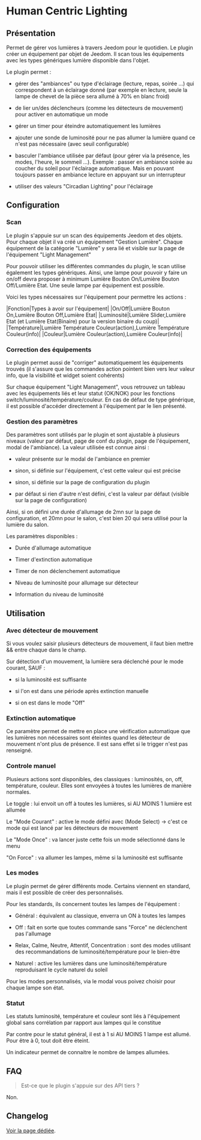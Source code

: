 # Human Centric Lighting

## Présentation

Permet de gérer vos lumières à travers Jeedom pour le quotidien. Le plugin créer un équipement par objet de Jeedom. Il scan tous les équipements avec les types génériques lumière disponible dans l'objet.

Le plugin permet :

- gérer des "ambiances" ou type d'éclairage (lecture, repas, soirée ...) qui correspondent à un éclairage donné (par exemple en lecture, seule la lampe de chevet de la pièce sera allumé à 70% en blanc froid)

- de lier un/des déclencheurs (comme les détecteurs de mouvement) pour activer en automatique un mode

- gérer un timer pour éteindre automatiquement les lumières

- ajouter une sonde de luminosité pour ne pas allumer la lumière quand ce n'est pas nécessaire (avec seuil configurable)

- basculer l'ambiance utilisée par défaut (pour gérer via la présence, les modes, l'heure, le sommeil ...). Exemple : passer en ambiance soirée au coucher du soleil pour l'éclairage automatique. Mais en pouvant toujours passer en ambiance lecture en appuyant sur un interrupteur

- utiliser des valeurs "Circadian Lighting" pour l'éclairage

## Configuration

### Scan

Le plugin s'appuie sur un scan des équipements Jeedom et des objets.
Pour chaque objet il va créé un équipement "Gestion Lumière". Chaque équipement de la catégorie "Lumière" y sera lié et visible sur la page de l'équipement "Light Management"

Pour pouvoir utiliser les différentes commandes du plugin, le scan utilise également les types génériques. Ainsi, une lampe pour pouvoir y faire un on/off devra proposer à minimum Lumière Bouton On/Lumière Bouton Off/Lumière Etat. Une seule lampe par équipement est possible.

Voici les types nécessaires sur l'équipement pour permettre les actions :

|Fonction|Types à avoir sur l'équipement|
|On/Off|Lumière Bouton On,Lumière Bouton Off,Lumière Etat|
|Luminosité|Lumière Slider,Lumière Etat (et Lumière Etat(Binaire) pour la version binaire du coup)|
|Température|Lumière Température Couleur(action),Lumière Température Couleur(info)|
|Couleur|Lumière Couleur(action),Lumière Couleur(info)|

### Correction des équipements

Le plugin permet aussi de "corriger" automatiquement les équipements trouvés (il s'assure que les commandes action pointent bien vers leur valeur info, que la visibilité et widget soient cohérents)

Sur chaque équipement "Light Management", vous retrouvez un tableau avec les équipements liés et leur statut (OK/NOK) pour les fonctions switch/luminosité/température/couleur. En cas de défaut de type générique, il est possible d'accéder directement à l'équipement par le lien présenté.

### Gestion des paramètres

Des paramètres sont utilisés par le plugin et sont ajustable à plusieurs niveaux (valeur par défaut, page de conf du plugin, page de l'équipement, modal de l'ambiance). La valeur utilisée est connue ainsi :

- valeur présente sur le modal de l'ambiance en premier

- sinon, si définie sur l'équipement, c'est cette valeur qui est précise

- sinon, si définie sur la page de configuration du plugin

- par défaut si rien d'autre n'est défini, c'est la valeur par défaut (visible sur la page de configuration)

Ainsi, si on défini une durée d'allumage de 2mn sur la page de configuration, et 20mn pour le salon, c'est bien 20 qui sera utilisé pour la lumière du salon.

Les paramètres disponibles :

- Durée d'allumage automatique

- Timer d'extinction automatique

- Timer de non déclenchement automatique

- Niveau de luminosité pour allumage sur détecteur

- Information du niveau de luminosité

## Utilisation

### Avec détecteur de mouvement

Si vous voulez saisir plusieurs détecteurs de mouvement, il faut bien mettre && entre chaque dans le champ.

Sur détection d'un mouvement, la lumière sera déclenché pour le mode courant, SAUF :

  - si la luminosité est suffisante
  
  - si l'on est dans une période après extinction manuelle
  
  - si on est dans le mode "Off"
  
### Extinction automatique

Ce paramètre permet de mettre en place une vérification automatique que les lumières non nécessaires sont éteintes quand les détecteur de mouvement n'ont plus de présence. Il est sans effet si le trigger n'est pas renseigné.

### Controle manuel

Plusieurs actions sont disponibles, des classiques : luminosités, on, off, température, couleur. Elles sont envoyées à toutes les lumières de manière normales.

Le toggle : lui envoit un off à toutes les lumières, si AU MOINS 1 lumière est allumée

Le "Mode Courant" : active le mode défini avec (Mode Select) -> c'est ce mode qui est lancé par les détecteurs de mouvement

Le "Mode Once" : va lancer juste cette fois un mode sélectionné dans le menu

"On Force" : va allumer les lampes, même si la luminosité est suffisante

### Les modes

Le plugin permet de gérer différents mode. Certains viennent en standard, mais il est possible de créer des personnalisés.

Pour les standards, ils concernent toutes les lampes de l'équipement :

  - Général : équivalent au classique, enverra un ON à toutes les lampes
  
  - Off : fait en sorte que toutes commande sans "Force" ne déclenchent pas l'allumage
  
  - Relax, Calme, Neutre, Attentif, Concentration : sont des modes utilisant des recommandations de luminosité/température pour le bien-être
  
  - Naturel : active les lumières dans une luminosité/température reproduisant le cycle naturel du soleil
  
Pour les modes personnalisés, via le modal vous poivez choisir pour chaque lampe son état.

### Statut

Les statuts luminosité, température et couleur sont liés à l'équipement global sans corrélation par rapport aux lampes qui le constitue

Par contre pour le statut général, il est à 1 si AU MOINS 1 lampe est allumé. Pour être à 0, tout doit être éteint.

Un indicateur permet de connaitre le nombre de lampes allumées.

## FAQ

> Est-ce que le plugin s'appuie sur des API tiers ?

Non.


## Changelog

[Voir la page dédiée](changelog.md).
